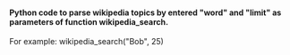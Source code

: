 #### Python code to parse wikipedia topics by entered "word" and "limit" as parameters of function wikipedia_search.

For example: wikipedia_search("Bob", 25)
